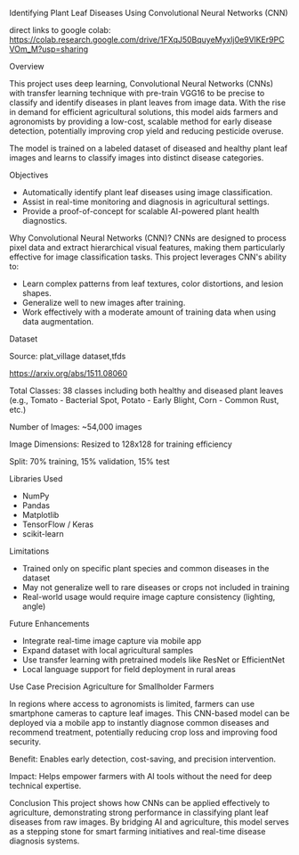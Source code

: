 Identifying Plant Leaf Diseases Using Convolutional Neural Networks (CNN)

direct links to google colab: https://colab.research.google.com/drive/1FXqJ50BquyeMyxlj0e9VlKEr9PCVOm_M?usp=sharing

Overview

This project uses deep learning, Convolutional Neural Networks (CNNs) with transfer learning technique with pre-train VGG16 to be precise to classify and identify diseases in plant leaves from image data. With the rise in demand for efficient agricultural solutions, this model aids farmers and agronomists by providing a low-cost, scalable method for early disease detection, potentially improving crop yield and reducing pesticide overuse.

The model is trained on a labeled dataset of diseased and healthy plant leaf images and learns to classify images into distinct disease categories.

Objectives

* Automatically identify plant leaf diseases using image classification.
* Assist in real-time monitoring and diagnosis in agricultural settings.
* Provide a proof-of-concept for scalable AI-powered plant health diagnostics.

Why Convolutional Neural Networks (CNN)?
CNNs are designed to process pixel data and extract hierarchical visual features, making them particularly effective for image classification tasks. This project leverages CNN's ability to:

* Learn complex patterns from leaf textures, color distortions, and lesion shapes.
* Generalize well to new images after training.
* Work effectively with a moderate amount of training data when using data augmentation.

Dataset

Source: plat_village dataset,tfds

https://arxiv.org/abs/1511.08060

Total Classes: 38 classes including both healthy and diseased plant leaves (e.g., Tomato - Bacterial Spot, Potato - Early Blight, Corn - Common Rust, etc.)

Number of Images: ~54,000 images

Image Dimensions: Resized to 128x128 for training efficiency

Split: 70% training, 15% validation, 15% test

Libraries Used

* NumPy
* Pandas
* Matplotlib
* TensorFlow / Keras
* scikit-learn

Limitations

* Trained only on specific plant species and common diseases in the dataset
* May not generalize well to rare diseases or crops not included in training
* Real-world usage would require image capture consistency (lighting, angle)

Future Enhancements
* Integrate real-time image capture via mobile app
* Expand dataset with local agricultural samples
* Use transfer learning with pretrained models like ResNet or EfficientNet
* Local language support for field deployment in rural areas

Use Case
Precision Agriculture for Smallholder Farmers

In regions where access to agronomists is limited, farmers can use smartphone cameras to capture leaf images. This CNN-based model can be deployed via a mobile app to instantly diagnose common diseases and recommend treatment, potentially reducing crop loss and improving food security.

Benefit: Enables early detection, cost-saving, and precision intervention.

Impact: Helps empower farmers with AI tools without the need for deep technical expertise.

Conclusion
This project shows how CNNs can be applied effectively to agriculture, demonstrating strong performance in classifying plant leaf diseases from raw images. By bridging AI and agriculture, this model serves as a stepping stone for smart farming initiatives and real-time disease diagnosis systems.

